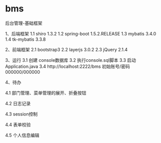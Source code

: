 # bms
后台管理-基础框架



1、后端框架
    1.1 shiro 1.3.2
    1.2 spring-boot 1.5.2.RELEASE
    1.3 mybatis 3.4.0
    1.4 tk-mybatis 3.3.8

2、前端框架
   2.1 bootstrap3
   2.2 layerjs 3.0.2 
   2.3 jQuery 2.1.4

3、运行
   3.1 创建 console数据库
   3.2 执行console.sql脚本
   3.3 启动Application.java
   3.4 http://localhost:2222/bms  初始账号/密码  000000/000000
   

4、待办 
  <p>4.1 部门管理、菜单管理的展开、折叠按钮</p>
  <p>4.2 日志记录</p>
  <p>4.3 session控制</p>
  <p>4.4 表单校验</p>
  <p>4.5 个人信息编辑</p>